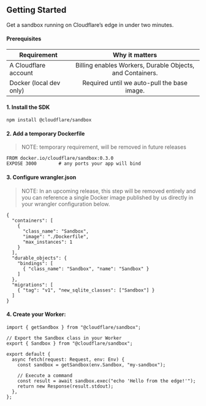 ## Getting Started

Get a sandbox running on Cloudflare’s edge in under two minutes.

#### Prerequisites

| Requirement        | Why it matters          
| ------------- |:-------------:  
| A Cloudflare account | Billing enables Workers, Durable Objects, and Containers. 
| Docker (local dev only) | Required until we auto-pull the base image.


#### 1. Install the SDK
```
npm install @cloudflare/sandbox
```

#### 2. Add a temporary Dockerfile
> NOTE: temporary requirement, will be removed in future releases
```
FROM docker.io/cloudflare/sandbox:0.3.0
EXPOSE 3000        # any ports your app will bind
```
#### 3. Configure wrangler.json
> NOTE: In an upcoming release, this step will be removed entirely and you can reference a single Docker image published by us directly in your wrangler configuration below.
```
{
  "containers": [
    {
      "class_name": "Sandbox",
      "image": "./Dockerfile",
      "max_instances": 1
    }
  ],
  "durable_objects": {
    "bindings": [
      { "class_name": "Sandbox", "name": "Sandbox" }
    ]
  },
  "migrations": [
    { "tag": "v1", "new_sqlite_classes": ["Sandbox"] }
  ]
}
```

#### 4. Create your Worker:

```
import { getSandbox } from "@cloudflare/sandbox";

// Export the Sandbox class in your Worker
export { Sandbox } from "@cloudflare/sandbox";

export default {
  async fetch(request: Request, env: Env) {
    const sandbox = getSandbox(env.Sandbox, "my-sandbox");

    // Execute a command
    const result = await sandbox.exec("echo 'Hello from the edge!'");
    return new Response(result.stdout);
  },
};
```
